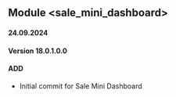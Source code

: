 ## Module <sale_mini_dashboard>

#### 24.09.2024
#### Version 18.0.1.0.0
#### ADD

- Initial commit for Sale Mini Dashboard
